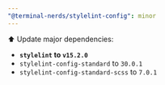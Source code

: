 ```yaml
---
"@terminal-nerds/stylelint-config": minor
---
```


⬆️ Update major dependencies:

-   **`stylelint` to `v15.2.0`**
-   `stylelint-config-standard` to `30.0.1`
-   `stylelint-config-standard-scss` to `7.0.1`
